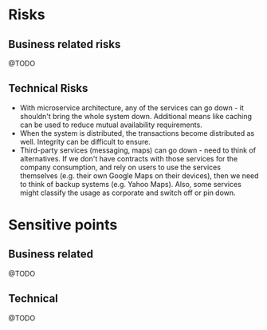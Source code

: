 # Risks

## Business related risks

@TODO

## Technical Risks

* With microservice architecture, any of the services can go down - it shouldn't bring the whole system down. Additional means like caching can be used to reduce mutual availability requirements.
* When the system is distributed, the transactions become distributed as well. Integrity can be difficult to ensure.
* Third-party services (messaging, maps) can go down - need to think of alternatives. If we don't have contracts with those services for the company consumption, and rely on users to use the services themselves (e.g. their own Google Maps on their devices), then we need to think of backup systems (e.g. Yahoo Maps). Also, some services might classify the usage as corporate and switch off or pin down.

# Sensitive points

## Business related

@TODO

## Technical

@TODO
